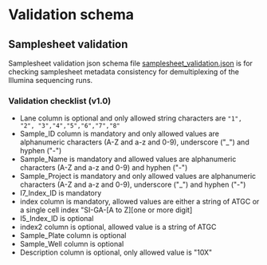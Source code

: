 # Validation schema

## Samplesheet validation

Samplesheet validation json schema file [samplesheet_validation.json](samplesheet_validation.json) is for checking samplesheet metadata consistency for demultiplexing of the Illumina sequencing runs.

### Validation checklist (v1.0)

* Lane column is optional and only allowed string characters are `"1", "2", "3","4","5","6","7","8"`
* Sample_ID column is mandatory and only allowed values are alphanumeric characters (A-Z and a-z and 0-9), underscore ("\_") and hyphen ("\-")
* Sample_Name is mandatory and allowed values are alphanumeric characters (A-Z and a-z and 0-9) and hyphen ("\-")
* Sample_Project is mandatory and only allowed values are alphanumeric characters (A-Z and a-z and 0-9), underscore ("\_") and hyphen ("\-")
* I7\_Index_ID is mandatory
* index column is mandatory, allowed values are either a string of ATGC or a single cell index "SI-GA-\[A to Z\]\[one or more digit\]
* I5\_Index_ID is optional
* index2 column is optional, allowed value is a string of ATGC
* Sample_Plate column is optional
* Sample_Well column is optional
* Description column is optional, only allowed value is "10X"

